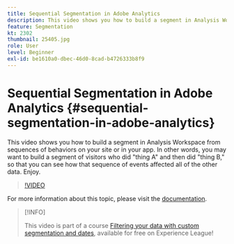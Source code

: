 ```yaml
---
title: Sequential Segmentation in Adobe Analytics
description: This video shows you how to build a segment in Analysis Workspace from sequences of behaviors on your site or in your app. In other words, you may want to build a segment of visitors who did thing A and then did thing B, so that you can see how that sequence of events affected all of the other data. Enjoy.
feature: Segmentation
kt: 2302
thumbnail: 25405.jpg
role: User
level: Beginner
exl-id: be1610a0-dbec-46d0-8cad-b4726333b8f9
---
```

# Sequential Segmentation in Adobe Analytics {#sequential-segmentation-in-adobe-analytics}

This video shows you how to build a segment in Analysis Workspace from sequences of behaviors on your site or in your app. In other words, you may want to build a segment of visitors who did "thing A" and then did "thing B," so that you can see how that sequence of events affected all of the other data. Enjoy.

>[!VIDEO](https://video.tv.adobe.com/v/25405/?quality=12&learn=on)

For more information about this topic, please visit the [documentation](https://experienceleague.adobe.com/docs/analytics/components/segmentation/segmentation-workflow/seg-sequential-build.html?lang=en).

>[!INFO]
>
> This video is part of a course [Filtering your data with custom segmentation and dates](https://experienceleague.adobe.com/?recommended=Analytics-U-1-2021.1.filterdata), available for free on Experience League!
